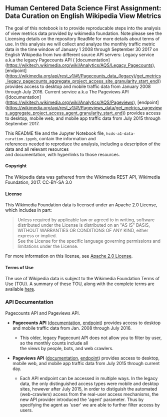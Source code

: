 ## Human Centered Data Science First Assignment: Data Curation on English Wikipedia View Metrics

The goal of this notebook is to provide reproducable steps into the analysis of view metrics data provided by wikimedia foundation.
Note:please see the Licensing details on the repository ReadMe for more details about terms of use.
In this analysis we will collect and analyze the monthly traffic metric data in the time window of January 1 2008 through September 30 2017 on English Wikipedia from two different source API servers:
Legacy service a.k.a the legacy Pagecounts API ( [documentation] (https://wikitech.wikimedia.org/wiki/Analytics/AQS/Legacy_Pagecounts), [endpoint] (https://wikimedia.org/api/rest_v1/#!/Pagecounts_data_(legacy)/get_metrics_legacy_pagecounts_aggregate_project_access_site_granularity_start_end)) provides access to desktop and mobile traffic data from January 2008 through July 2016.
Current service a.k.a The Pageviews API ([documentation] (https://wikitech.wikimedia.org/wiki/Analytics/AQS/Pageviews), [endpoint] (https://wikimedia.org/api/rest_v1/#!/Pageviews_data/get_metrics_pageviews_aggregate_project_access_agent_granularity_start_end)) provides access to desktop, mobile web, and mobile app traffic data from July 2015 through September 2017.

  This README file and the Jupyter Notebook file, `hcds-a1-data-curation.ipynb`, contain the information and  
  references needed to reproduce the analysis, including a description of the data and all relevant resources  
  and documentation, with hyperlinks to those resources.  
  

#### Copyright  

The Wikipedia data was gathered from the Wikimedia REST API, Wikimedia Foundation, 2017. CC-BY-SA 3.0  

#### License 

This Wikimedia Foundation data is licensed under an Apache 2.0 License, which includes in part:  

> Unless required by applicable law or agreed to in writing, software  
> distributed under the License is distributed on an "AS IS" BASIS,  
> WITHOUT WARRANTIES OR CONDITIONS OF ANY KIND, either express or implied.  
> See the License for the specific language governing permissions and  
> limitations under the License.  

For more information on this license, see [Apache 2.0 License](http://www.apache.org/licenses/LICENSE-2.0).

#### Terms of Use
The use of Wikipedia data is subject to the Wikimedia Foundation Terms of Use (TOU). A summary of these TOU, along with the complete terms are available [here](https://wikimediafoundation.org/wiki/Terms_of_Use/en).   

### API Documentation

 Pagecounts API and Pageviews API. 

 - __Pagecounts API__ ([documentation](https://wikitech.wikimedia.org/wiki/Analytics/AQS/Legacy_Pagecounts), [endpoint](https://wikimedia.org/api/rest_v1/#!/Pagecounts_data_(legacy)/get_metrics_legacy_pagecounts_aggregate_project_access_site_granularity_start_end)) provides access to desktop and mobile traffic data from Jan. 2008 through July 2016.  
    * This older, legacy Pagecount API does not allow you to filter by user, so the monthly counts include all  
  the views by people, bots, and web crawlers.  

 - __Pageviews API__ ([documentation](https://wikitech.wikimedia.org/wiki/Analytics/AQS/Pageviews), [endpoint](https://wikimedia.org/api/rest_v1/#!/Pageviews_data/get_metrics_pageviews_aggregate_project_access_agent_granularity_start_end)) provides access to desktop, mobile web, and mobile app traffic data from July 2015 through current day.  
    * Each API endpoint can be accessed in multiple ways. In the legacy data, the only distinguished access types were mobile and desktop sites, however after July 2015, in order to distiguish the automated (web-crawlers) access from the real-user access mechanisms, the new API provider introduced the 'agent' parameter. Thus by specifying the agent as 'user' we are able to further filter access by users.


